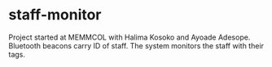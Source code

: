 # staff-monitor
Project started at MEMMCOL with Halima Kosoko and Ayoade Adesope. 
Bluetooth beacons carry ID of staff. The system monitors the staff with their tags.
